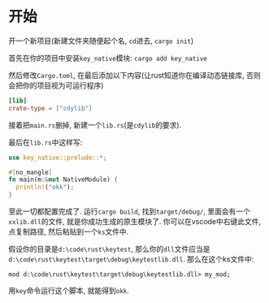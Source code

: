 # 开始

开一个新项目(新建文件夹随便起个名, `cd`进去, `cargo init`)

首先在你的项目中安装`key_native`模块: `cargo add key_native`

然后修改`Cargo.toml`, 在最后添加以下内容(让rust知道你在编译动态链接库, 否则会把你的项目视为可运行程序)

```toml
[lib]
crate-type = ["cdylib"]
```

接着把`main.rs`删掉, 新建一个`lib.rs`(是`cdylib`的要求).

最后在`lib.rs`中这样写: 

```rust
use key_native::prelude::*;

#[no_mangle]
fn main(m:&mut NativeModule) {
  println!("okk");
}
```

至此一切都配置完成了. 运行`cargo build`, 找到`target/debug/`, 里面会有一个`xxlib.dll`的文件, 就是你成功生成的原生模块了. 你可以在vscode中右键此文件, 点复制路径, 然后粘贴到一个`ks`文件中. 

假设你的目录是`d:\code\rust\keytest`, 那么你的`dll`文件应当是`d:\code\rust\keytest\target\debug\keytestlib.dll`. 那么在这个ks文件中:

```
mod d:\code\rust\keytest\target\debug\keytestlib.dll> my_mod;
```

用`key`命令运行这个脚本, 就能得到`okk`. 


